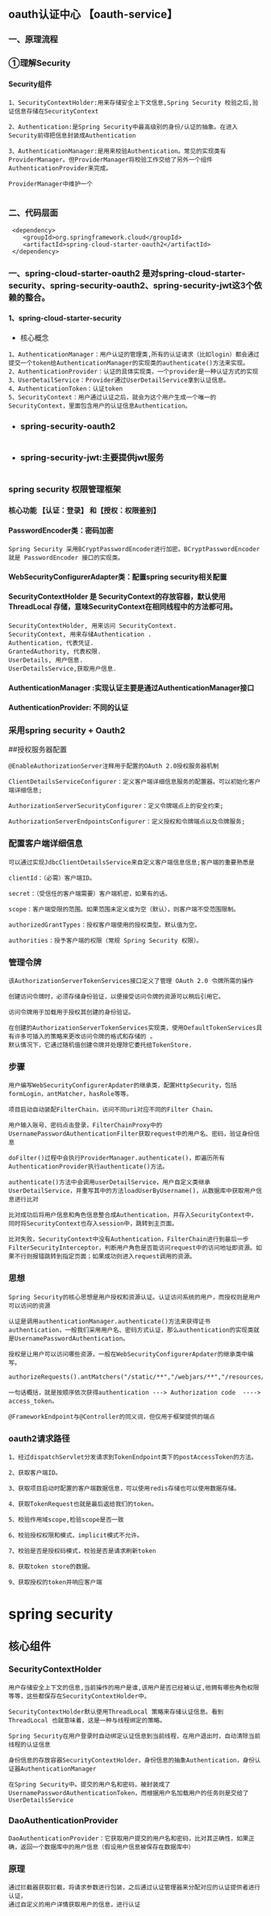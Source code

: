 ## oauth认证中心 【oauth-service】

### 一、原理流程
### ①理解Security
#### Security组件
```text
1、SecurityContextHolder:用来存储安全上下文信息,Spring Security 校验之后,验证信息存储在SecurityContext

2、Authentication:是Spring Security中最高级别的身份/认证的抽象。在进入Security前得把信息封装成Authentication

3、AuthenticationManager:是用来校验Authentication。常见的实现类有ProviderManager。但ProviderManager将校验工作交给了另外一个组件AuthenticationProvider来完成。

ProviderManager中维护一个
    
```

### 二、代码层面


```
 <dependency>
    <groupId>org.springframework.cloud</groupId>
    <artifactId>spring-cloud-starter-oauth2</artifactId>
 </dependency>
```
### 一、spring-cloud-starter-oauth2 是对spring-cloud-starter-security、spring-security-oauth2、spring-security-jwt这3个依赖的整合。
#### 1、spring-cloud-starter-security
* 核心概念
```text
1、AuthenticationManager：用户认证的管理类,所有的认证请求（比如login）都会通过提交一个token给AuthenticationManager的实现类的authenticate()方法来实现。
2、AuthenticationProvider：认证的具体实现类，一个provider是一种认证方式的实现
3、UserDetailService：Provider通过UserDetailService拿到认证信息。
4、AuthenticationToken：认证token
5、SecurityContext：用户通过认证之后，就会为这个用户生成一个唯一的SecurityContext，里面包含用户的认证信息Authentication。
```
* ### spring-security-oauth2
```text

```
* ### spring-security-jwt:主要提供jwt服务
```text

```





### spring security 权限管理框架
#### 核心功能 【认证：登录】 和【授权：权限鉴别】
#### PasswordEncoder类：密码加密
```
Spring Security 采用BCryptPasswordEncoder进行加密。BCryptPasswordEncoder 就是 PasswordEncoder 接口的实现类。
```
#### WebSecurityConfigurerAdapter类：配置spring security相关配置
#### SecurityContextHolder 是 SecurityContext的存放容器，默认使用ThreadLocal 存储，意味SecurityContext在相同线程中的方法都可用。
```
SecurityContextHolder, 用来访问 SecurityContext.
SecurityContext, 用来存储Authentication .
Authentication, 代表凭证.
GrantedAuthority, 代表权限.
UserDetails, 用户信息.
UserDetailsService,获取用户信息.
```
#### AuthenticationManager :实现认证主要是通过AuthenticationManager接口
#### AuthenticationProvider: 不同的认证






### 采用spring security + Oauth2
##授权服务器配置
```
@EnableAuthorizationServer注释用于配置的OAuth 2.0授权服务器机制

ClientDetailsServiceConfigurer：定义客户端详细信息服务的配置器。可以初始化客户端详细信息;

AuthorizationServerSecurityConfigurer：定义令牌端点上的安全约束;

AuthorizationServerEndpointsConfigurer：定义授权和令牌端点以及令牌服务;
```
### 配置客户端详细信息
```
可以通过实现JdbcClientDetailsService来自定义客户端信息信息;客户端的重要熟悉是

clientId：（必需）客户端ID。

secret：（受信任的客户端需要）客户端机密，如果有的话。

scope：客户端受限的范围。如果范围未定义或为空（默认），则客户端不受范围限制。

authorizedGrantTypes：授权客户端使用的授权类型。默认值为空。

authorities：授予客户端的权限（常规 Spring Security 权限）。
```

### 管理令牌
```
该AuthorizationServerTokenServices接口定义了管理 OAuth 2.0 令牌所需的操作

创建访问令牌时，必须存储身份验证，以便接受访问令牌的资源可以稍后引用它。

访问令牌用于加载用于授权其创建的身份验证。

在创建的AuthorizationServerTokenServices实现类，使用DefaultTokenServices具有许多可插入的策略来更改访问令牌的格式和存储的 。
默认情况下，它通过随机值创建令牌并处理除它委托给TokenStore.
```

### 步骤
```
用户编写WebSecurityConfigurerApdater的继承类，配置HttpSecurity，包括formLogin，antMatcher，hasRole等等。

项目启动自动装配FilterChain，访问不同uri对应不同的Filter Chain。

用户输入账号、密码点击登录，FilterChainProxy中的UsernamePasswordAuthenticationFilter获取request中的用户名、密码，验证身份信息

doFilter()过程中会执行ProviderManager.authenticate()，即遍历所有AuthenticationProvider执行authenticate()方法。

authenticate()方法中会调用userDetailService，用户自定义类继承UserDetailService，并重写其中的方法loadUserByUsername()，从数据库中获取用户信息进行比对

比对成功后将用户信息和角色信息整合成Authentication，并存入SecurityContext中，同时将SecurityContext也存入session中，跳转到主页面。

比对失败，SecurityContext中没有Authentication，FilterChain进行到最后一步FilterSecurityInterceptor，判断用户角色是否能访问request中的访问地址即资源。如果不行则报错跳转到指定页面；如果成功则进入request调用的资源。
```
### 思想
```
Spring Security的核心思想是用户授权和资源认证。认证访问系统的用户，而授权则是用户可以访问的资源

认证是调用authenticationManager.authenticate()方法来获得证书authentication，一般我们采用用户名、密码方式认证，那么authentication的实现类就是UsernamePasswordAuthentication。

授权是让用户可以访问哪些资源，一般在WebSecurityConfigurerApdater的继承类中编写。

authorizeRequests().antMatchers("/static/**","/webjars/**","/resources/**").permitAll()

一句话概括，就是按顺序依次获得authentication ---> Authorization code  ----> access_token。

@FrameworkEndpoint与@Controller的同义词，但仅用于框架提供的端点
```

### oauth2请求路径
```
1、经过dispatchServlet分发请求到TokenEndpoint类下的postAccessToken的方法。

2、获取客户端ID。

3、获取项目启动时配置的客户端数据信息，可以使用redis存储也可以使用数据存储。

4、获取TokenRequest也就是最后返给我们的token。

5、校验作用域scope,检验scope是否一致

6、校验授权权限和模式，implicit模式不允许。

7、校验是否是授权码模式，校验是否是请求刷新token

8、获取token store的数据。

9、获取授权的token并响应客户端
```
# spring security 
## 核心组件
### SecurityContextHolder
```
用户存储安全上下文的信息,当前操作的用户是谁,该用户是否已经被认证,他拥有哪些角色权限等等，这些都保存在SecurityContextHolder中。

SecurityContextHolder默认使用ThreadLocal 策略来存储认证信息。看到ThreadLocal 也就意味着，这是一种与线程绑定的策略。

Spring Security在用户登录时自动绑定认证信息到当前线程，在用户退出时，自动清除当前线程的认证信息

身份信息的存放容器SecurityContextHolder，身份信息的抽象Authentication，身份认证器AuthenticationManager

在Spring Security中。提交的用户名和密码，被封装成了UsernamePasswordAuthenticationToken，而根据用户名加载用户的任务则是交给了UserDetailsService
```

### DaoAuthenticationProvider
```
DaoAuthenticationProvider：它获取用户提交的用户名和密码，比对其正确性，如果正确，返回一个数据库中的用户信息（假设用户信息被保存在数据库中）
```

### 原理
```text
通过拦截器获取拦截，将请求参数进行包装，之后通过认证管理器来分配对应的认证提供者进行认证，
通过自定义的用户详情获取用户的信息，进行认证
```
